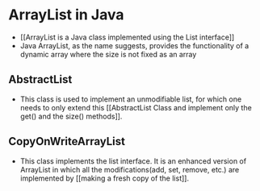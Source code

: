 # ArrayList in Java

- [[ArrayList is a Java class implemented using the List interface]]
- Java ArrayList, as the name suggests, provides the functionality of a dynamic array where the size is not fixed as an
  array

## AbstractList
- This class is used to implement an unmodifiable list, for which one needs to only extend this [[AbstractList Class and implement only the get() and the size() methods]].

## CopyOnWriteArrayList
- This class implements the list interface. It is an enhanced version of ArrayList in which all the modifications(add, set, remove, etc.) are implemented by [[making a fresh copy of the list]].